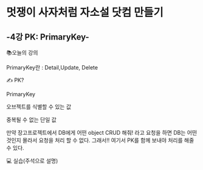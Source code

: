 # 멋쟁이 사자처럼 자소설 닷컴 만들기
## -4강 PK: PrimaryKey- 

📚오늘의 강의

PrimaryKey란 : Detail,Update, Delete

✍ PK?

PrimaryKey

오브젝트를 식별할 수 있는 값

중복될 수 없는 단일 값

만약 장고프로젝트에서 DB에게 어떤 object CRUD 해줘! 라고 요청을 하면 DB는 어떤것인지 몰라서 요청을 처리 할 수 없다.  그래서!! 여기서 PK를 함께 보내야 처리를 해줄 수 있다. 

💻 실습(주석으로 설명)